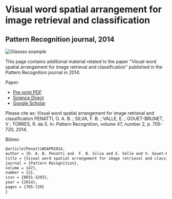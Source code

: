 # Visual word spatial arrangement for image retrieval and classification
## Pattern Recognition journal, 2014

![Glasses example](https://github.com/otaviopenatti/wsa/blob/src/glasses.png)

This page contains additional material related to the paper "Visual word spatial arrangement for image retrieval and classification" published in the Pattern Recognition journal in 2014.




Paper:
- [Pre-print PDF](https://github.com/otaviopenatti/wsa/blob/src/penattiWSA2014PatternRecognition.pdf)
- [Science Direct](http://www.sciencedirect.com/science/article/pii/S0031320313003336)
- [Google Scholar](http://scholar.google.com.br/scholar?cluster=1046716811830566010&hl=en&as_sdt=0,5)


Please cite as: 
Visual word spatial arrangement for image retrieval and classification
PENATTI, O. A. B. ; SILVA, F. B. ; VALLE, E. ; GOUET-BRUNET, V ; TORRES, R. da S.
In: Pattern Recognition, volume 47, number 2, p. 705-720, 2014.


Bibtex:
```latex
@article{PenattiWSAPR2014,
author = {O. A. B. Penatti and  F. B. Silva and E. Valle and V. Gouet-Brunet and R. da S. Torres},
title = {Visual word spatial arrangement for image retrieval and classification},
journal = {Pattern Recognition},
volume = {47},
number = {2},
issn = {0031-3203},
year = {2014},
pages = {705-720}
}
```
